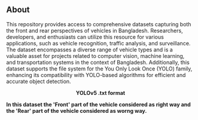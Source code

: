 ## About

<p> This repository provides access to comprehensive datasets capturing both the front and rear perspectives of vehicles in Bangladesh. Researchers, developers, and enthusiasts can utilize this resource for various applications, such as vehicle recognition, traffic analysis, and surveillance. The dataset encompasses a diverse range of vehicle types and is a valuable asset for projects related to computer vision, machine learning, and transportation systems in the context of Bangladesh. Additionally, this dataset supports the file system for the You Only Look Once (YOLO) family, enhancing its compatibility with YOLO-based algorithms for efficient and accurate object detection.
</p>

<p align="center"><b>YOLOv5 .txt format</b></p>
<b>In this dataset the 'Front' part of the vehicle considered as right way and the 'Rear' part of the vehicle considered as worng way.</b>

